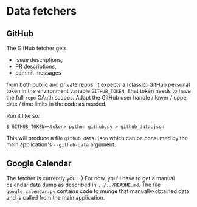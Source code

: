 # Data fetchers

## GitHub

The GitHub fetcher gets
- issue descriptions,
- PR descriptions,
- commit messages

from both public and private repos. It expects a (classic) GitHub personal token in the environment variable `GITHUB_TOKEN`. That token needs to have the full `repo` OAuth scopes.
Adapt the GitHub user handle / lower / upper date / time limits in the code as needed.

Run it like so:
```console
$ GITHUB_TOKEN=<token> python github.py > github_data.json
```

This will produce a file `github_data.json` which can be consumed by the main application's `--github-data` argument.

## Google Calendar

The fetcher is currently you :-)
For now, you'll have to get a manual calendar data dump as described in `../../README.md`.
The file `google_calendar.py` contains code to munge that manually-obtained data and is called from the main application.
